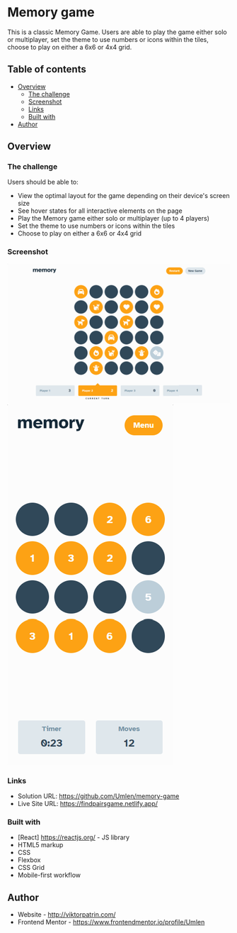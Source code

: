 # Memory game

This is a classic Memory Game. Users are able to play the game either solo or multiplayer, set the theme to use numbers or icons within the tiles, choose to play on either a 6x6 or 4x4 grid. 

## Table of contents

- [Overview](#overview)
  - [The challenge](#the-challenge)
  - [Screenshot](#screenshot)
  - [Links](#links)
  - [Built with](#built-with)
- [Author](#author)

## Overview

### The challenge

Users should be able to:

- View the optimal layout for the game depending on their device's screen size
- See hover states for all interactive elements on the page
- Play the Memory game either solo or multiplayer (up to 4 players)
- Set the theme to use numbers or icons within the tiles
- Choose to play on either a 6x6 or 4x4 grid

### Screenshot

![](./screenshots/laptop.png)
![](./screenshots/phone.png)

### Links

- Solution URL: https://github.com/Umlen/memory-game
- Live Site URL: https://findpairsgame.netlify.app/

### Built with

- [React] https://reactjs.org/ - JS library
- HTML5 markup
- CSS
- Flexbox
- CSS Grid
- Mobile-first workflow

## Author

- Website - http://viktorpatrin.com/
- Frontend Mentor - https://www.frontendmentor.io/profile/Umlen
